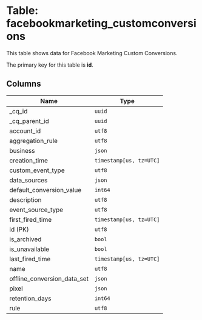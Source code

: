 # Table: facebookmarketing_customconversions

This table shows data for Facebook Marketing Custom Conversions.

The primary key for this table is **id**.

## Columns

| Name          | Type          |
| ------------- | ------------- |
|_cq_id|`uuid`|
|_cq_parent_id|`uuid`|
|account_id|`utf8`|
|aggregation_rule|`utf8`|
|business|`json`|
|creation_time|`timestamp[us, tz=UTC]`|
|custom_event_type|`utf8`|
|data_sources|`json`|
|default_conversion_value|`int64`|
|description|`utf8`|
|event_source_type|`utf8`|
|first_fired_time|`timestamp[us, tz=UTC]`|
|id (PK)|`utf8`|
|is_archived|`bool`|
|is_unavailable|`bool`|
|last_fired_time|`timestamp[us, tz=UTC]`|
|name|`utf8`|
|offline_conversion_data_set|`json`|
|pixel|`json`|
|retention_days|`int64`|
|rule|`utf8`|